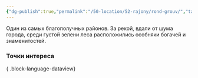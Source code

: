 ```yaml
---
{"dg-publish":true,"permalink":"/50-location/52-rajony/rond-grouv/","tags":["локация/район"]}
---
```


Один из самых благополучных районов. За рекой, вдали от шума города, среди густой зелени леса расположились особняки богачей и знаменитостей. 
### Точки интереса

{ .block-language-dataview}
